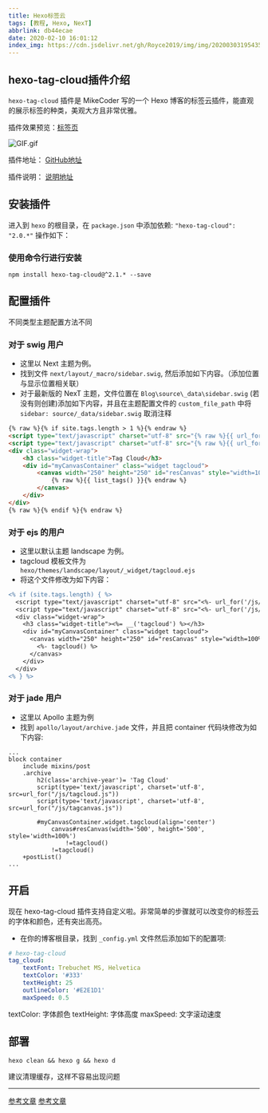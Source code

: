 ```yaml
---
title: Hexo标签云
tags: [教程, Hexo, NexT]
abbrlink: db44ecae
date: 2020-02-10 16:01:12
index_img: https://cdn.jsdelivr.net/gh/Royce2019/img/img/20200303195435.png
---
```



## hexo-tag-cloud插件介绍

`hexo-tag-cloud` 插件是 MikeCoder 写的一个 Hexo 博客的标签云插件，能直观的展示标签的种类，美观大方且非常优雅。

<!--more-->

插件效果预览：[标签页](https://royce2003.top/tags/)

![GIF.gif](https://i.loli.net/2020/03/05/xcHjV6X8nT9LBdo.gif)

插件地址：
[GitHub地址](https://github.com/MikeCoder/hexo-tag-cloud)

插件说明：
[说明地址](https://github.com/MikeCoder/hexo-tag-cloud/blob/master/README.ZH.md)

## 安装插件

进入到 `hexo` 的根目录，在 `package.json` 中添加依赖: `"hexo-tag-cloud": "2.0.*"` 操作如下：

### 使用命令行进行安装

```
npm install hexo-tag-cloud@^2.1.* --save
```

## 配置插件

不同类型主题配置方法不同

### 对于 swig 用户

- 这里以 Next 主题为例。
- 找到文件 `next/layout/_macro/sidebar.swig`, 然后添加如下内容。（添加位置与显示位置相关联）
- 对于最新版的 NexT 主题，文件位置在 `Blog\source\_data\sidebar.swig` (若没有则创建)添加如下内容，并且在主题配置文件的 `custom_file_path` 中将 `sidebar: source/_data/sidebar.swig` 取消注释

```html
{% raw %}{% if site.tags.length > 1 %}{% endraw %}
<script type="text/javascript" charset="utf-8" src="{% raw %}{{ url_for('/js/tagcloud.js') }}{% endraw %}"></script>	
<script type="text/javascript" charset="utf-8" src="{% raw %}{{ url_for('/js/tagcanvas.js') }}{% endraw %}"></script>
<div class="widget-wrap">
    <h3 class="widget-title">Tag Cloud</h3>
    <div id="myCanvasContainer" class="widget tagcloud">
        <canvas width="250" height="250" id="resCanvas" style="width=100%">
            {% raw %}{{ list_tags() }}{% endraw %}
        </canvas>
    </div>
</div>
{% raw %}{% endif %}{% endraw %}
```

### 对于 ejs 的用户

- 这里以默认主题 landscape 为例。
- tagcloud 模板文件为 `hexo/themes/landscape/layout/_widget/tagcloud.ejs`
- 将这个文件修改为如下内容：

```diff
<% if (site.tags.length) { %>
  <script type="text/javascript" charset="utf-8" src="<%- url_for('/js/tagcloud.js') %>"></script>
  <script type="text/javascript" charset="utf-8" src="<%- url_for('/js/tagcanvas.js') %>"></script>
  <div class="widget-wrap">
    <h3 class="widget-title"><%= __('tagcloud') %></h3>
    <div id="myCanvasContainer" class="widget tagcloud">
      <canvas width="250" height="250" id="resCanvas" style="width=100%">
        <%- tagcloud() %>
      </canvas>
    </div>
  </div>
<% } %>
```

### 对于 jade 用户

- 这里以 Apollo 主题为例
- 找到 `apollo/layout/archive.jade` 文件，并且把 container 代码块修改为如下内容:

```
...
block container
    include mixins/post
    .archive
        h2(class='archive-year')= 'Tag Cloud'
        script(type='text/javascript', charset='utf-8', src=url_for("/js/tagcloud.js"))
        script(type='text/javascript', charset='utf-8', src=url_for("/js/tagcanvas.js"))

        #myCanvasContainer.widget.tagcloud(align='center')
            canvas#resCanvas(width='500', height='500', style='width=100%')
                !=tagcloud()
            !=tagcloud()
    +postList()
...
```

## 开启

现在 hexo-tag-cloud 插件支持自定义啦。非常简单的步骤就可以改变你的标签云的字体和颜色，还有突出高亮。

- 在你的博客根目录，找到 `_config.yml` 文件然后添加如下的配置项:

```yml
# hexo-tag-cloud
tag_cloud:
    textFont: Trebuchet MS, Helvetica
    textColor: '#333'
    textHeight: 25
    outlineColor: '#E2E1D1'
    maxSpeed: 0.5
```

textColor: 字体颜色
textHeight: 字体高度
maxSpeed: 文字滚动速度

## 部署

```
hexo clean && hexo g && hexo d
```

建议清理缓存，这样不容易出现问题

------

[参考文章](https://github.com/MikeCoder/hexo-tag-cloud/blob/master/README.ZH.md)
[参考文章](http://www.aomanhao.top/2019/04/20/hexo_Tag_cloud/)